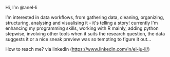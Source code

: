 Hi, I’m @anel-li

I’m interested in data workflows, from gathering data, cleaning, organizing, structuring, analysing and visualising it - it's telling a story!
currently I'm enhancing my programming skills, working with R mainly, adding python stepwise, involving other tools when it suits the research question,
the data suggests it or a nice sneak preview was so tempting to figure it out...

How to reach me? via linkedIn (https://www.linkedin.com/in/el-ju-li/)
